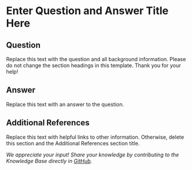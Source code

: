 # Enter Question and Answer Title Here

## Question

Replace this text with the question and all background information. Please do not change the section headings in this template. Thank you for your help!

## Answer

Replace this text with an answer to the question.

## Additional References

Replace this text with helpful links to other information. Otherwise, delete this section and the Additional References section title.

*We appreciate your input! Share your knowledge by contributing to the Knowledge Base directly in [GitHub](https://github.com/exasol/public-knowledgebase).*